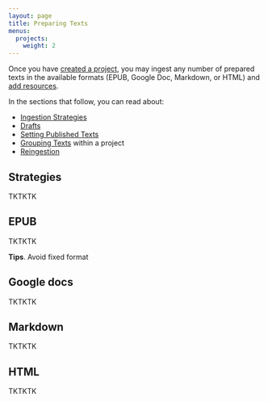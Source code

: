 ```yaml
---
layout: page
title: Preparing Texts
menus:
  projects:
    weight: 2
---
```


Once you have [created a project](/docs/projects/creating.html), you may ingest any number of prepared texts in the available formats (EPUB, Google Doc, Markdown, or HTML) and [add resources](/docs/projects/customizing/resources.html).

In the sections that follow, you can read about:

* [Ingestion Strategies](/docs/projects/ingesting/strategies.html)
* [Drafts](/docs/projects/ingesting/drafts.html)
* [Setting Published Texts](/docs/projects/ingesting/published.html)
* [Grouping Texts](/docs/projects/ingesting/grouping.html) within a project
* [Reingestion](/docs/projects/ingesting/reingestion.html)

## Strategies

TKTKTK

## EPUB

TKTKTK

**Tips**. Avoid fixed format

## Google docs

TKTKTK

## Markdown

TKTKTK

## HTML

TKTKTK
